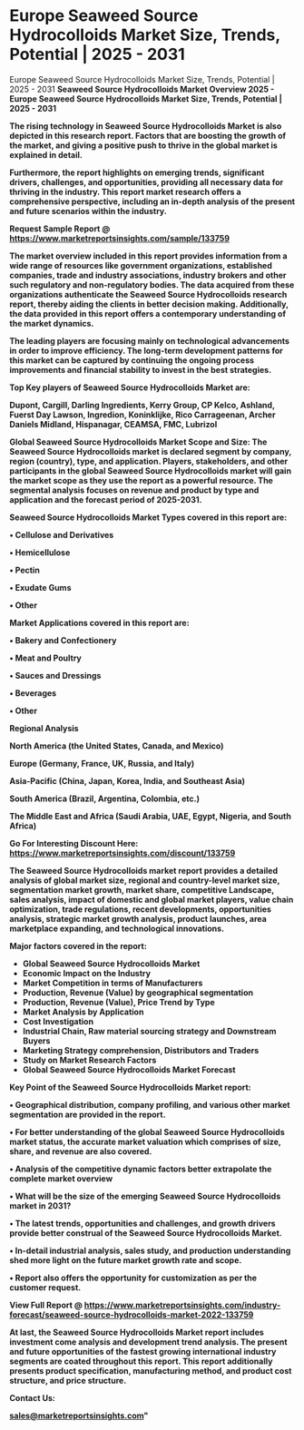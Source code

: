 # Europe Seaweed Source Hydrocolloids Market Size, Trends, Potential | 2025 - 2031
Europe Seaweed Source Hydrocolloids Market Size, Trends, Potential | 2025 - 2031
<Strong> Seaweed Source Hydrocolloids Market Overview 2025 - Europe Seaweed Source Hydrocolloids Market Size, Trends, Potential | 2025 - 2031

The rising technology in Seaweed Source Hydrocolloids Market is also depicted in this research report. Factors that are boosting the growth of the market, and giving a positive push to thrive in the global market is explained in detail.

Furthermore, the report highlights on emerging trends, significant drivers, challenges, and opportunities, providing all necessary data for thriving in the industry. This report market research offers a comprehensive perspective, including an in-depth analysis of the present and future scenarios within the industry.

<strong>Request Sample Report @ <a href=https://www.marketreportsinsights.com/sample/133759>https://www.marketreportsinsights.com/sample/133759</a></strong>

The market overview included in this report provides information from a wide range of resources like government organizations, established companies, trade and industry associations, industry brokers and other such regulatory and non-regulatory bodies. The data acquired from these organizations authenticate the Seaweed Source Hydrocolloids research report, thereby aiding the clients in better decision making. Additionally, the data provided in this report offers a contemporary understanding of the market dynamics.

The leading players are focusing mainly on technological advancements in order to improve efficiency. The long-term development patterns for this market can be captured by continuing the ongoing process improvements and financial stability to invest in the best strategies.

Top Key players of Seaweed Source Hydrocolloids Market are:

<strong>Dupont, Cargill, Darling Ingredients, Kerry Group, CP Kelco, Ashland, Fuerst Day Lawson, Ingredion, Koninklijke, Rico Carrageenan, Archer Daniels Midland, Hispanagar, CEAMSA, FMC, Lubrizol</strong>

<strong><b>Global Seaweed Source Hydrocolloids Market Scope and Size:</b></strong>
The Seaweed Source Hydrocolloids market is declared segment by company, region (country), type, and application. Players, stakeholders, and other participants in the global Seaweed Source Hydrocolloids market will gain the market scope as they use the report as a powerful resource. The segmental analysis focuses on revenue and product by type and application and the forecast period of 2025-2031.

Seaweed Source Hydrocolloids Market Types covered in this report are:

<strong>• Cellulose and Derivatives

• Hemicellulose

• Pectin

• Exudate Gums

• Other</strong>

Market Applications covered in this report are:

<strong>• Bakery and Confectionery

• Meat and Poultry

• Sauces and Dressings

• Beverages

• Other</strong> 

Regional Analysis

<strong>North America</strong> (the United States, Canada, and Mexico)

<strong>Europe</strong> (Germany, France, UK, Russia, and Italy)

<strong>Asia-Pacific</strong> (China, Japan, Korea, India, and Southeast Asia)

<strong>South America</strong> (Brazil, Argentina, Colombia, etc.)

<strong>The Middle East and Africa</strong> (Saudi Arabia, UAE, Egypt, Nigeria, and South Africa)

<strong>Go For Interesting Discount Here: <a href=https://www.marketreportsinsights.com/discount/133759>https://www.marketreportsinsights.com/discount/133759</a></strong>

The Seaweed Source Hydrocolloids market report provides a detailed analysis of global market size, regional and country-level market size, segmentation market growth, market share, competitive Landscape, sales analysis, impact of domestic and global market players, value chain optimization, trade regulations, recent developments, opportunities analysis, strategic market growth analysis, product launches, area marketplace expanding, and technological innovations.

<strong><b>Major factors covered in the report:</b></strong>
<ul>
  <li>Global Seaweed Source Hydrocolloids Market </li>
  <li>Economic Impact on the Industry</li>
  <li>Market Competition in terms of Manufacturers</li>
  <li>Production, Revenue (Value) by geographical segmentation</li>
  <li>Production, Revenue (Value), Price Trend by Type</li>
  <li>Market Analysis by Application</li>
  <li>Cost Investigation</li>
  <li>Industrial Chain, Raw material sourcing strategy and Downstream Buyers</li>
  <li>Marketing Strategy comprehension, Distributors and Traders</li>
  <li>Study on Market Research Factors</li>
  <li>Global Seaweed Source Hydrocolloids Market Forecast</li>
</ul>

<strong><b>Key Point of the Seaweed Source Hydrocolloids Market report:</b></strong>

• Geographical distribution, company profiling, and various other market segmentation are provided in the report.

• For better understanding of the global Seaweed Source Hydrocolloids market status, the accurate market valuation which comprises of size, share, and revenue are also covered.

• Analysis of the competitive dynamic factors better extrapolate the complete market overview

• What will be the size of the emerging Seaweed Source Hydrocolloids market in 2031?

• The latest trends, opportunities and challenges, and growth drivers provide better construal of the Seaweed Source Hydrocolloids Market.

• In-detail industrial analysis, sales study, and production understanding shed more light on the future market growth rate and scope.

• Report also offers the opportunity for customization as per the customer request.

<strong><b>View Full Report @ <a href=https://www.marketreportsinsights.com/industry-forecast/seaweed-source-hydrocolloids-market-2022-133759>https://www.marketreportsinsights.com/industry-forecast/seaweed-source-hydrocolloids-market-2022-133759</a></b></strong>


At last, the Seaweed Source Hydrocolloids Market report includes investment come analysis and development trend analysis. The present and future opportunities of the fastest growing international industry segments are coated throughout this report. This report additionally presents product specification, manufacturing method, and product cost structure, and price structure.

<strong>Contact Us:</strong>

sales@marketreportsinsights.com"
